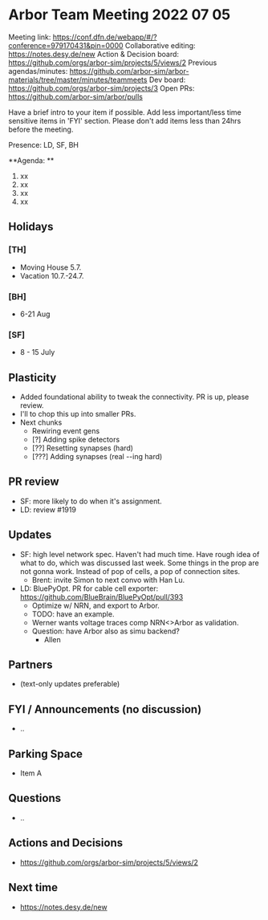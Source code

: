 # Arbor Team Meeting 2022 07 05

Meeting link: https://conf.dfn.de/webapp/#/?conference=979170431&pin=0000
Collaborative editing: https://notes.desy.de/new
Action & Decision board: https://github.com/orgs/arbor-sim/projects/5/views/2
Previous agendas/minutes: https://github.com/arbor-sim/arbor-materials/tree/master/minutes/teammeets
Dev board: https://github.com/orgs/arbor-sim/projects/3
Open PRs: https://github.com/arbor-sim/arbor/pulls

Have a brief intro to your item if possible.
Add less important/less time sensitive items in 'FYI' section.
Please don't add items less than 24hrs before the meeting.

Presence: LD, SF, BH

**Agenda: **
1. xx
2. xx
3. xx
4. xx

## Holidays

### [TH] 
- Moving House 5.7.
- Vacation 10.7.-24.7.

### [BH]
- 6-21 Aug

### [SF]
- 8 - 15 July

## Plasticity 
- Added foundational ability to tweak the connectivity.
  PR is up, please review.
- I'll to chop this up into smaller PRs. 
- Next chunks 
    - Rewiring event gens
    - [?] Adding spike detectors
    - [??] Resetting synapses (hard)
    - [???] Adding synapses (real --ing hard)

## PR review

- SF: more likely to do when it's assignment.
- LD: review #1919

## Updates

- SF: high level network spec. Haven't had much time. Have rough idea of what to do, which was discussed last week. Some things in the prop are not gonna work. Instead of pop of cells, a pop of connection sites.
    - Brent: invite Simon to next convo with Han Lu.
- LD: BluePyOpt. PR for cable cell exporter: https://github.com/BlueBrain/BluePyOpt/pull/393
    - Optimize w/ NRN, and export to Arbor.
    - TODO: have an example.
    - Werner wants voltage traces comp NRN<>Arbor as validation.
    - Question: have Arbor also as simu backend?
        - Allen

## Partners

- (text-only updates preferable)

## FYI / Announcements (no discussion)

- ..

## Parking Space

- Item A

## Questions

- ..

## Actions and Decisions

- https://github.com/orgs/arbor-sim/projects/5/views/2

## Next time

- https://notes.desy.de/new
 
